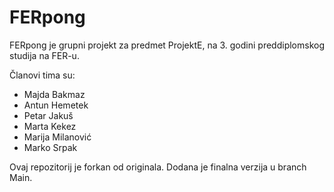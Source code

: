 # FERpong

FERpong je grupni projekt za predmet ProjektE, na 3. godini preddiplomskog studija na FER-u.

Članovi tima su:
- Majda Bakmaz
- Antun Hemetek
- Petar Jakuš
- Marta Kekez
- Marija Milanović
- Marko Srpak

Ovaj repozitorij je forkan od originala. Dodana je finalna verzija u branch Main.